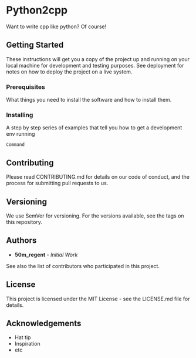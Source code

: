 # Python2cpp
Want to write cpp like python? Of course!

## Getting Started
These instructions will get you a copy of the project up and running on your local machine for development and testing purposes. See deployment for notes on how to deploy the project on a live system.

### Prerequisites
What things you need to install the software and how to install them.

### Installing
A step by step series of examples that tell you how to get a development env running

`Command`

## Contributing
Please read CONTRIBUTING.md for details on our code of conduct, and the process for submitting pull requests to us.

## Versioning
We use SemVer for versioning. For the versions available, see the tags on this repository.

## Authors
- **50m_regent** - _Initial Work_

See also the list of contributors who participated in this project.

## License
This project is licensed under the MIT License - see the LICENSE.md file for details.

## Acknowledgements
- Hat tip
- Inspiration
- etc
